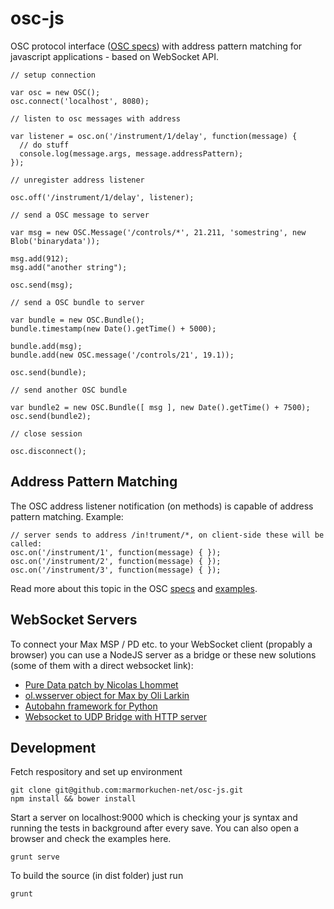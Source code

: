 osc-js
======

OSC protocol interface ([OSC specs](http://opensoundcontrol.org/spec-1_0)) with address pattern matching for javascript applications - based on WebSocket API.
```
// setup connection

var osc = new OSC();
osc.connect('localhost', 8080);

// listen to osc messages with address

var listener = osc.on('/instrument/1/delay', function(message) {
  // do stuff
  console.log(message.args, message.addressPattern);
});

// unregister address listener

osc.off('/instrument/1/delay', listener);

// send a OSC message to server

var msg = new OSC.Message('/controls/*', 21.211, 'somestring', new Blob('binarydata'));

msg.add(912);
msg.add("another string");

osc.send(msg);

// send a OSC bundle to server

var bundle = new OSC.Bundle();
bundle.timestamp(new Date().getTime() + 5000);

bundle.add(msg);
bundle.add(new OSC.message('/controls/21', 19.1));

osc.send(bundle);

// send another OSC bundle

var bundle2 = new OSC.Bundle([ msg ], new Date().getTime() + 7500);
osc.send(bundle2);

// close session

osc.disconnect();
```

## Address Pattern Matching

The OSC address listener notification (on methods) is capable of address pattern matching. Example:
```
// server sends to address /in!trument/*, on client-side these will be called:
osc.on('/instrument/1', function(message) { });
osc.on('/instrument/2', function(message) { });
osc.on('/instrument/3', function(message) { });
```
Read more about this topic in the OSC [specs](http://opensoundcontrol.org/spec-1_0) and [examples](http://opensoundcontrol.org/spec-1_0-examples#addressparts).

## WebSocket Servers

To connect your Max MSP / PD etc. to your WebSocket client (propably a browser) you can use a NodeJS server as a bridge or these new solutions (some of them with a direct websocket link):

* [Pure Data patch by Nicolas Lhommet](http://puredata.hurleur.com/sujet-10062-websocket-server-patch-extended-demo)
* [ol.wsserver object for Max by Oli Larkin](https://github.com/olilarkin/wsserver)
* [Autobahn framework for Python](http://autobahn.ws/)
* [Websocket to UDP Bridge with HTTP server](https://gist.github.com/marmorkuchen-net/48544bd61183da666e6d)

## Development

Fetch respository and set up environment

    git clone git@github.com:marmorkuchen-net/osc-js.git
    npm install && bower install

Start a server on localhost:9000 which is checking your js syntax and running the tests in background after every save. You can also open a browser and check the examples here.

    grunt serve

To build the source (in dist folder) just run

    grunt
